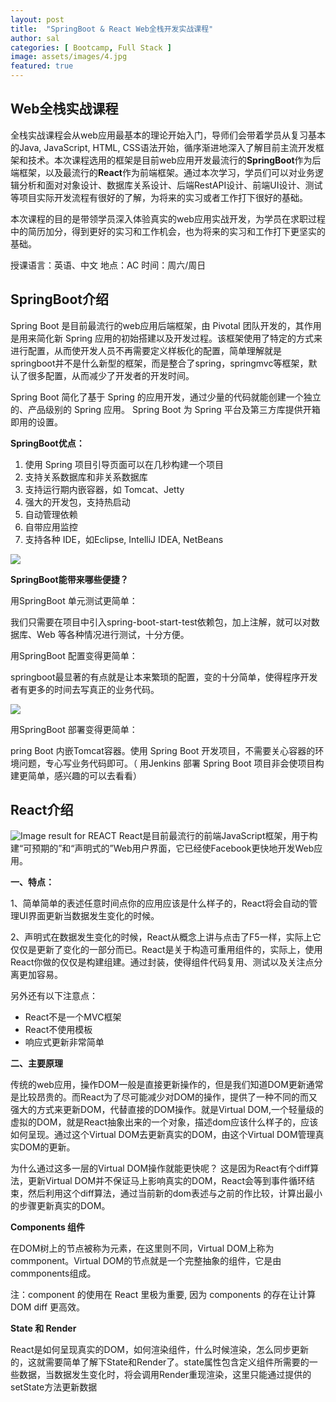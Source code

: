 ```yaml
---
layout: post
title:  "SpringBoot & React Web全栈开发实战课程"
author: sal
categories: [ Bootcamp, Full Stack ]
image: assets/images/4.jpg
featured: true
---
```




## **Web全栈实战课程**
全栈实战课程会从web应用最基本的理论开始入门，导师们会带着学员从复习基本的Java, JavaScript, HTML, CSS语法开始，循序渐进地深入了解目前主流开发框架和技术。本次课程选用的框架是目前web应用开发最流行的**SpringBoot**作为后端框架，以及最流行的**React**作为前端框架。通过本次学习，学员们可以对业务逻辑分析和面对对象设计、数据库关系设计、后端RestAPI设计、前端UI设计、测试等项目实际开发流程有很好的了解，为将来的实习或者工作打下很好的基础。

本次课程的目的是带领学员深入体验真实的web应用实战开发，为学员在求职过程中的简历加分，得到更好的实习和工作机会，也为将来的实习和工作打下更坚实的基础。

授课语言：英语、中文
地点：AC
时间：周六/周日

## **SpringBoot介绍**

Spring Boot 是目前最流行的web应用后端框架，由 Pivotal 团队开发的，其作用是用来简化新 Spring 应用的初始搭建以及开发过程。该框架使用了特定的方式来进行配置，从而使开发人员不再需要定义样板化的配置，简单理解就是springboot并不是什么新型的框架，而是整合了spring，springmvc等框架，默认了很多配置，从而减少了开发者的开发时间。

Spring Boot 简化了基于 Spring 的应用开发，通过少量的代码就能创建一个独立的、产品级别的 Spring 应用。 Spring Boot 为 Spring 平台及第三方库提供开箱即用的设置。

**SpringBoot优点：**

 1. 使用 Spring 项目引导页面可以在几秒构建一个项目
 2. 支持关系数据库和非关系数据库
 3. 支持运行期内嵌容器，如 Tomcat、Jetty
 4. 强大的开发包，支持热启动
 5. 自动管理依赖
 6. 自带应用监控
 7. 支持各种 IDE，如Eclipse, IntelliJ IDEA, NetBeans

![](https://ss2.baidu.com/6ONYsjip0QIZ8tyhnq/it/u=3180699167,1298829483&fm=173&app=25&f=JPEG?w=530&h=300&s=29D28C5609686C1390CC334F03006074)

**SpringBoot能带来哪些便捷？**

用SpringBoot 单元测试更简单：

我们只需要在项目中引入spring-boot-start-test依赖包，加上注解，就可以对数据库、Web 等各种情况进行测试，十分方便。

用SpringBoot 配置变得更简单：

springboot最显著的有点就是让本来繁琐的配置，变的十分简单，使得程序开发者有更多的时间去写真正的业务代码。

![](https://ss1.baidu.com/6ONXsjip0QIZ8tyhnq/it/u=2622952426,3358038760&fm=173&app=25&f=JPEG?w=579&h=300&s=AEE1E05A839D41CA4C75124E03004077)

用SpringBoot 部署变得更简单：

pring Boot 内嵌Tomcat容器。使用 Spring Boot 开发项目，不需要关心容器的环境问题，专心写业务代码即可。（ 用Jenkins 部署 Spring Boot 项目非会使项目构建更简单，感兴趣的可以去看看）

## **React介绍**

![Image result for REACT](https://matwrites.com/wp-content/uploads/2019/01/1_HSisLuifMO6KbLfPOKtLow.jpeg)
React是目前最流行的前端JavaScript框架，用于构建“可预期的”和“声明式的”Web用户界面，它已经使Facebook更快地开发Web应用。

**一、特点：**

1、简单简单的表述任意时间点你的应用应该是什么样子的，React将会自动的管理UI界面更新当数据发生变化的时候。

2、声明式在数据发生变化的时候，React从概念上讲与点击了F5一样，实际上它仅仅是更新了变化的一部分而已。React是关于构造可重用组件的，实际上，使用React你做的仅仅是构建组建。通过封装，使得组件代码复用、测试以及关注点分离更加容易。

另外还有以下注意点：

 - React不是一个MVC框架
 - React不使用模板
 - 响应式更新非常简单

**二、主要原理**

传统的web应用，操作DOM一般是直接更新操作的，但是我们知道DOM更新通常是比较昂贵的。而React为了尽可能减少对DOM的操作，提供了一种不同的而又强大的方式来更新DOM，代替直接的DOM操作。就是Virtual DOM,一个轻量级的虚拟的DOM，就是React抽象出来的一个对象，描述dom应该什么样子的，应该如何呈现。通过这个Virtual DOM去更新真实的DOM，由这个Virtual DOM管理真实DOM的更新。

为什么通过这多一层的Virtual DOM操作就能更快呢？ 这是因为React有个diff算法，更新Virtual DOM并不保证马上影响真实的DOM，React会等到事件循环结束，然后利用这个diff算法，通过当前新的dom表述与之前的作比较，计算出最小的步骤更新真实的DOM。

**Components 组件**

在DOM树上的节点被称为元素，在这里则不同，Virtual DOM上称为commponent。Virtual DOM的节点就是一个完整抽象的组件，它是由commponents组成。

注：component 的使用在 React 里极为重要, 因为 components 的存在让计算 DOM diff 更高效。

**State 和 Render**

React是如何呈现真实的DOM，如何渲染组件，什么时候渲染，怎么同步更新的，这就需要简单了解下State和Render了。state属性包含定义组件所需要的一些数据，当数据发生变化时，将会调用Render重现渲染，这里只能通过提供的setState方法更新数据
